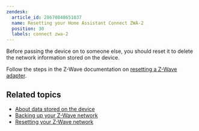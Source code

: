 ```yaml
---
zendesk:
  article_id: 28670848651037
  name: Resetting your Home Assistant Connect ZWA-2
  position: 30
  labels: connect zwa-2
---
```


Before passing the device on to someone else, you should reset it to delete the network information stored on the device.

Follow the steps in the Z-Wave documentation on [resetting a Z-Wave adapter](https://www.home-assistant.io/integrations/zwave_js/#resetting-a-z-wave-adapter).

## Related topics

- [About data stored on the device](/hc/en-us/articles/28670844483229)
- [Backing up your Z-Wave network](https://www.home-assistant.io/integrations/zwave_js/#backing-up-your-z-wave-network)
- [Resetting your Z-Wave network](https://www.home-assistant.io/integrations/zwave_js/#resetting-a-z-wave-adapter)